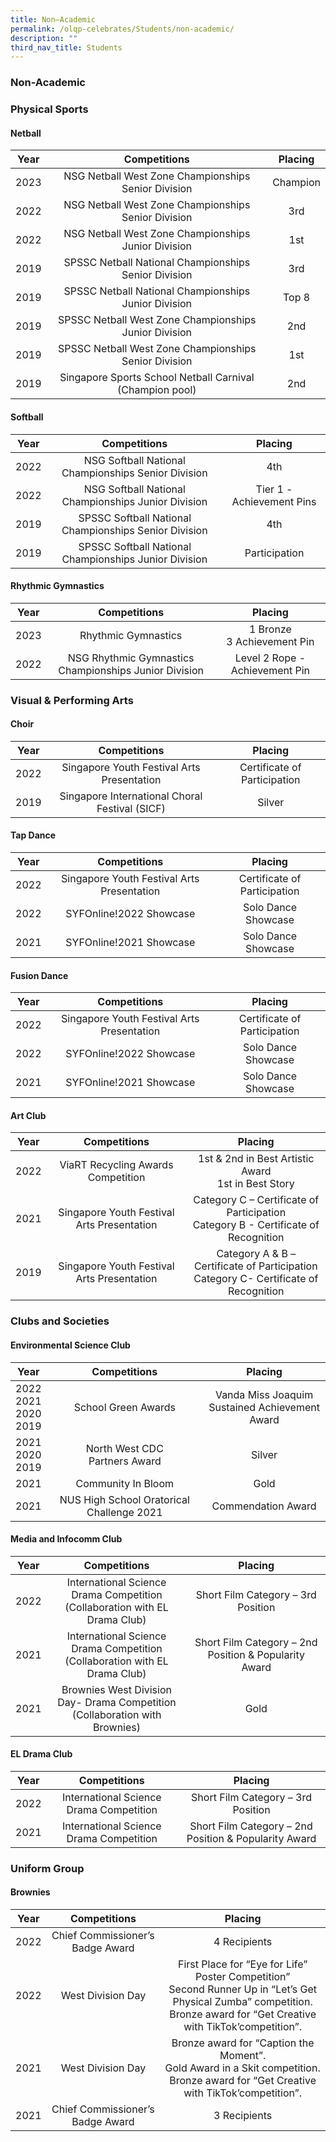 ```yaml
---
title: Non–Academic
permalink: /olqp-celebrates/Students/non-academic/
description: ""
third_nav_title: Students
---
```

### Non-Academic

### Physical Sports

#### Netball

| Year | Competitions | Placing |
|:---:|:---:|:---:|
| 2023 | NSG Netball West Zone Championships Senior Division | Champion |
| 2022 | NSG Netball West Zone Championships Senior Division | 3rd |
| 2022 | NSG Netball West Zone Championships Junior Division | 1st |
| 2019 | SPSSC Netball National Championships Senior Division | 3rd |
| 2019 | SPSSC Netball National Championships Junior Division | Top 8 |
| 2019 | SPSSC Netball West Zone Championships Junior Division | 2nd |
| 2019 | SPSSC Netball West Zone Championships Senior Division | 1st |
| 2019 | Singapore Sports School Netball Carnival (Champion pool) | 2nd |


#### Softball

| Year | Competitions | Placing |
|:---:|:---:|:---:|
| 2022 | NSG Softball National Championships Senior Division | 4th |
| 2022 | NSG Softball National Championships Junior Division | Tier 1 - Achievement Pins |
| 2019 | SPSSC Softball National Championships Senior Division | 4th |
| 2019 | SPSSC Softball National Championships Junior Division | Participation |

#### Rhythmic Gymnastics

| Year | Competitions | Placing |
|:---:|:---:|:---:|
| 2023 | Rhythmic Gymnastics |1 Bronze <br>3 Achievement Pin |
| 2022 | NSG Rhythmic Gymnastics Championships Junior Division | Level 2 Rope - Achievement Pin |

### Visual &amp; Performing Arts

#### Choir

| Year | Competitions | Placing |
|:---:|:---:|:---:|
| 2022 | Singapore Youth Festival Arts Presentation | Certificate of Participation |
| 2019 | Singapore International Choral Festival (SICF) | Silver |

#### Tap Dance

| Year | Competitions | Placing |
|:---:|:---:|:---:|
| 2022 | Singapore Youth Festival Arts Presentation | Certificate of Participation |
| 2022 | SYFOnline!2022 Showcase | Solo Dance Showcase |
| 2021 | SYFOnline!2021 Showcase | Solo Dance Showcase |

#### Fusion Dance
 
 | Year | Competitions | Placing |
|:---:|:---:|:---:|
| 2022 | Singapore Youth Festival Arts Presentation | Certificate of Participation |
| 2022 | SYFOnline!2022 Showcase | Solo Dance Showcase |
| 2021 | SYFOnline!2021 Showcase | Solo Dance Showcase |

#### Art Club

| Year | Competitions | Placing |
|:---:|:---:|:---:|
| 2022 | ViaRT Recycling Awards Competition | 1st &amp; 2nd in Best Artistic Award<br>1st in Best Story |
| 2021 | Singapore Youth Festival Arts Presentation | Category C – Certificate of Participation<br>Category B - Certificate of Recognition |
| 2019 | Singapore Youth Festival Arts Presentation | Category A &amp; B – Certificate of Participation<br> Category C- Certificate of Recognition |

### Clubs and Societies

#### Environmental Science Club

| Year | Competitions | Placing |
|:---:|:---:|:---:|
| 2022<br>2021<br>2020<br>2019 | School Green Awards | Vanda Miss Joaquim<br>Sustained Achievement Award |
| 2021<br>2020<br>2019 | North West CDC<br>Partners Award | Silver |
| 2021 | Community In Bloom | Gold |
| 2021 | NUS High School Oratorical Challenge 2021 | Commendation Award |

#### Media and Infocomm Club

| Year | Competitions | Placing |
|:---:|:---:|:---:|
| 2022 | International Science Drama Competition<br>(Collaboration with EL Drama Club) | Short Film Category – 3rd Position |
| 2021 | International Science Drama Competition<br>(Collaboration with EL Drama Club) | Short Film Category – 2nd Position &amp; Popularity Award |
| 2021 | Brownies West Division Day- Drama Competition<br>(Collaboration with Brownies) | Gold |

#### EL Drama Club

| Year | Competitions | Placing |
|:---:|:---:|:---:|
| 2022 | International Science Drama Competition | Short Film Category – 3rd Position |
| 2021 | International Science Drama Competition | Short Film Category – 2nd Position &amp; Popularity Award |

### Uniform Group

#### Brownies

| Year | Competitions | Placing |
|:---:|:---:|:---:|
| 2022 | Chief Commissioner’s Badge Award | 4 Recipients |
| 2022 | West Division Day | First Place for “Eye for Life” Poster Competition”<br>Second Runner Up in “Let’s Get Physical Zumba” competition.<br>Bronze award for “Get Creative with TikTok’competition”. |
| 2021 | West Division Day | Bronze award for “Caption the Moment”.<br>Gold Award in a Skit competition.<br>Bronze award for “Get Creative with TikTok’competition”. |
| 2021 | Chief Commissioner’s Badge Award | 3 Recipients |